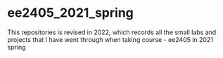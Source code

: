 ﻿# ee2405_2021_spring
 This repositories is revised in 2022, which records all the small labs and projects that I have went through when taking course - ee2405 in 2021 spring
